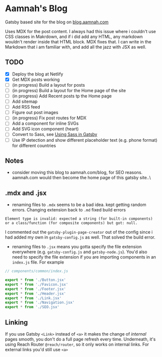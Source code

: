 # Aamnah's Blog

Gatsby based site for the blog on [blog.aamnah.com](https://blog.aamnah.com)

Uses MDX for the post content. I always had this issue where i couldn't use CSS classes in Makrdown, and if i did add any HTML, any markdown wouldn't render inside that HTML block. MDX fixes that. I can write in the Markdown that i am familiar with, and add all the jazz with JSX as well.

## TODO

- [x] Deploy the blog at Netlify
- [x] Get MDX posts working
- [ ] (in progress) Build a layout for posts
- [ ] (in progress) Build a layout for the Home page of the site
- [ ] (in progress) Add Recent posts tp the Home page
- [ ] Add sitemap
- [ ] Add RSS feed
- [ ] Figure out post images
- [ ] (in progress) Fix post routes for MDX
- [ ] Add a component for inline SVGs
- [ ] Add SVG icon component (heart)
- [ ] Convert to Sass, see [Using Sass in Gatsby](https://www.gatsbyjs.org/docs/sass/)
- [ ] Use IP detection and show different placeholder text (e.g. phone format) for different countries

## Notes

- consider moving this blog to aamnah.com/blog, for SEO reasons. aamnah.com would then become the home page of this gatsby site..\

## .mdx and .jsx

- renaming files to `.mdx` seems to be a bad idea. kept getting random errors. Changing extension back to `.md` fixed build errors

```
Element type is invalid: expected a string (for built-in components) or a class/function (for composite components) but got: null.
```

I commented out the `gatsby-plugin-page-creator` out of the config since i had added my own in `gatsby-config.js` as well. That solved the build error.

- renaming files to `.jsx` means you gotta specify the file extension everywhere (e.g. `gatsby-config.js` and `gatsby-node.js`). You'd also need to specify the file extension if you are importing components in an `index.js` file. For example

```js
// components/common/index.js

export * from './Button.jsx'
export * from './Favicon.jsx'
export * from './Footer.jsx'
export * from './Header.jsx'
export * from './Link.jsx'
export * from './Navigation.jsx'
export * from './SEO.jsx'
```

## Linking

If you use Gatsby `<Link>` instead of `<a>` it makes the change of _internal_ pages smooth, you don't do a full page refresh every time. Underneath, it's using Reach Router `@reach/router`, so it only works on internal links. For external links you'd still use `<a>`
